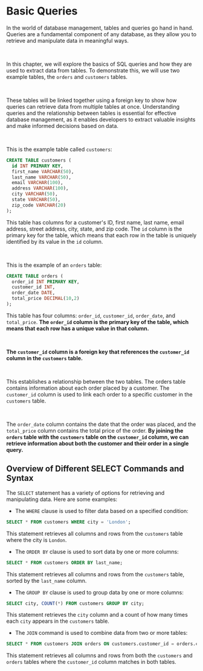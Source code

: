 # Basic Queries

In the world of database management, tables and queries go hand in hand. Queries are a fundamental component of any database, as they allow you to retrieve and manipulate data in meaningful ways. 

<br />

In this chapter, we will explore the basics of SQL queries and how they are used to extract data from tables. To demonstrate this, we will use two example tables, the `orders` and `customers` tables. 

<br />

These tables will be linked together using a foreign key to show how queries can retrieve data from multiple tables at once. Understanding queries and the relationship between tables is essential for effective database management, as it enables developers to extract valuable insights and make informed decisions based on data.

<br />

This is the example table called `customers`:

```sql
CREATE TABLE customers (
  id INT PRIMARY KEY,
  first_name VARCHAR(50),
  last_name VARCHAR(50),
  email VARCHAR(100),
  address VARCHAR(100),
  city VARCHAR(50),
  state VARCHAR(50),
  zip_code VARCHAR(20)
);
```

This table has columns for a customer's ID, first name, last name, email address, street address, city, state, and zip code. The `id` column is the primary key for the table, which means that each row in the table is uniquely identified by its value in the `id` column.

<br />

This is the example of an `orders` table:

```sql
CREATE TABLE orders (
  order_id INT PRIMARY KEY,
  customer_id INT,
  order_date DATE,
  total_price DECIMAL(10,2)
);
```


This table has four columns: `order_id`, `customer_id`, `order_date`, and `total_price`. **The `order_id` column is the primary key of the table, which means that each row has a unique value in that column.**

<br />

**The `customer_id` column is a foreign key that references the `customer_id` column in the `customers` table.** 

<br />

This establishes a relationship between the two tables.
The orders table contains information about each order placed by a customer. The `customer_id` column is used to link each order to a specific customer in the `customers` table. 

<br />

The `order_date` column contains the date that the order was placed, and the `total_price` column contains the total price of the order. **By joining the `orders` table with the `customers` table on the `customer_id` column, we can retrieve information about both the customer and their order in a single query.**

## Overview of Different SELECT Commands and Syntax

The `SELECT` statement has a variety of options for retrieving and manipulating data. Here are some examples:

* The `WHERE` clause is used to filter data based on a specified condition:
```sql
SELECT * FROM customers WHERE city = 'London';
```
This statement retrieves all columns and rows from the `customers` table where the city is `London`.

* The `ORDER BY` clause is used to sort data by one or more columns:
```sql
SELECT * FROM customers ORDER BY last_name;
```
This statement retrieves all columns and rows from the `customers` table, sorted by the `last_name` column.

* The `GROUP BY` clause is used to group data by one or more columns:
```sql
SELECT city, COUNT(*) FROM customers GROUP BY city;
```
This statement retrieves the `city` column and a count of how many times each `city` appears in the `customers` table.

* The `JOIN` command is used to combine data from two or more tables:
```sql
SELECT * FROM customers JOIN orders ON customers.customer_id = orders.customer_id;
```
This statement retrieves all columns and rows from both the `customers` and `orders` tables where the `customer_id` column matches in both tables.



